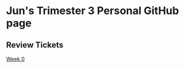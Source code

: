 # Jun's Trimester 3 Personal GitHub page

## Review Tickets
[Week 0](https://github.com/peacekeeper6/Jun-CSP-Project/issues/1)
